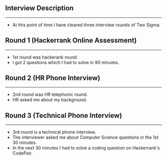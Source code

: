 ## Interview Description
----
- At this point of time I have cleared three interview rounds of Two Sigma.  

## Round 1 (Hackerrank Online Assessment)
---
- 1st round was hackerank round.
- I got 2 questions which I had to solve in 90 minutes.


## Round 2 (HR Phone Interview)
---
- 2nd round was HR telephonic round.
- HR asked me about my background.

## Round 3 (Technical Phone Interview)
--- 
- 3rd round is a technical phone interview.
- The interviewer asked me about Computer Science questions in the 1st 30 minutes.
- In the next 30 minutes I had to solve a coding question on Hackerrank's CodePair.


